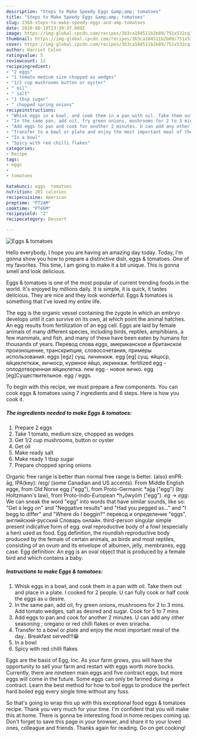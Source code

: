 ```yaml
---
description: "Steps to Make Speedy Eggs &amp;amp; tomatoes"
title: "Steps to Make Speedy Eggs &amp;amp; tomatoes"
slug: 2368-steps-to-make-speedy-eggs-and-amp-tomatoes
date: 2020-06-19T23:39:37.609Z
image: https://img-global.cpcdn.com/recipes/3b3ca184511b2b89/751x532cq70/eggs-tomatoes-recipe-main-photo.jpg
thumbnail: https://img-global.cpcdn.com/recipes/3b3ca184511b2b89/751x532cq70/eggs-tomatoes-recipe-main-photo.jpg
cover: https://img-global.cpcdn.com/recipes/3b3ca184511b2b89/751x532cq70/eggs-tomatoes-recipe-main-photo.jpg
author: Harriet Colon
ratingvalue: 5
reviewcount: 12
recipeingredient:
- "2 eggs"
- "1 tomato medium size chopped as wedges"
- "1/2 cup mushrooms button or oyster"
- " oil"
- " salt"
- "1 tbsp sugar"
- " chopped spring onions"
recipeinstructions:
- "Whisk eggs in a bowl, and cook them in a pan with oil. Take them out and place in a plate. I cooked for 2 people. U can fully cook or half cook the eggs as u desire."
- "In the same pan, add oil, fry green onions, mushrooms for 2 to 3 mins. Add tomato wedges, salt as desired and sugar. Cook for 5 to 7 mins"
- "Add eggs to pan and cook for another 2 minutes. U can add any other seasoning ; oregano or red chilli flakes or even sriracha."
- "Transfer to a bowl or plate and enjoy the most important meal of the day.. Breakfast served!!!😁"
- "In a bowl"
- "Spicy with red chilli flakes"
categories:
- Recipe
tags:
- eggs
- 
- tomatoes

katakunci: eggs  tomatoes 
nutrition: 201 calories
recipecuisine: American
preptime: "PT24M"
cooktime: "PT46M"
recipeyield: "2"
recipecategory: Dessert

---
```



![Eggs &amp; tomatoes](https://img-global.cpcdn.com/recipes/3b3ca184511b2b89/751x532cq70/eggs-tomatoes-recipe-main-photo.jpg)

Hello everybody, I hope you are having an amazing day today. Today, I'm gonna show you how to prepare a distinctive dish, eggs &amp; tomatoes. One of my favorites. This time, I am going to make it a bit unique. This is gonna smell and look delicious.

Eggs &amp; tomatoes is one of the most popular of current trending foods in the world. It's enjoyed by millions daily. It is simple, it is quick, it tastes delicious. They are nice and they look wonderful. Eggs &amp; tomatoes is something that I've loved my entire life.

The egg is the organic vessel containing the zygote in which an embryo develops until it can survive on its own, at which point the animal hatches. An egg results from fertilization of an egg cell. Eggs are laid by female animals of many different species, including birds, reptiles, amphibians, a few mammals, and fish, and many of these have been eaten by humans for thousands of years. Перевод слова eggs, американское и британское произношение, транскрипция, словосочетания, примеры использования. eggs [egz] сущ. личинкиж. egg [eg] сущ. яйцоср, яйцеклеткаж, яичкоср, куриное яйцо, икринкаж. fertilized egg - оплодотворенная яйцеклетка. new egg - новое яичко. egg [eɡ]Существительное. egg / eggs.


To begin with this recipe, we must prepare a few components. You can cook eggs &amp; tomatoes using 7 ingredients and 6 steps. Here is how you cook it.

<!--inarticleads1-->

##### The ingredients needed to make Eggs &amp; tomatoes:

1. Prepare 2 eggs
1. Take 1 tomato, medium size, chopped as wedges
1. Get 1/2 cup mushrooms, button or oyster
1. Get  oil
1. Make ready  salt
1. Make ready 1 tbsp sugar
1. Prepare  chopped spring onions


Organic free range is better than normal free range is better. (also) enPR: āg, IPA(key): /eɪɡ/ (some Canadian and US accents). From Middle English egge, from Old Norse egg (&#34;egg&#34;), from Proto-Germanic *ajją (&#34;egg&#34;) (by Holtzmann&#39;s law), from Proto-Indo-European *h₂ōwyóm (&#34;egg&#34;). *eg* → *egg*: We can sneak the word &#34;egg&#34; into words that have similar sounds, like so: &#34;Get a legg on&#34; and &#34;Neggative results&#34; and &#34;Had you pegged as…&#34; and &#34;I begg to differ&#34; and &#34;Where do I beggin?&#34; перевод и определение &#34;eggs&#34;, английский-русский Словарь онлайн. third-person singular simple present indicative form of egg. oval reproductive body of a fowl (especially a hen) used as food. Egg definition, the roundish reproductive body produced by the female of certain animals, as birds and most reptiles, consisting of an ovum and its envelope of albumen, jelly, membranes, egg case. Egg definition: An egg is an oval object that is produced by a female bird and which contains a baby. 

<!--inarticleads2-->

##### Instructions to make Eggs &amp; tomatoes:

1. Whisk eggs in a bowl, and cook them in a pan with oil. Take them out and place in a plate. I cooked for 2 people. U can fully cook or half cook the eggs as u desire.
1. In the same pan, add oil, fry green onions, mushrooms for 2 to 3 mins. Add tomato wedges, salt as desired and sugar. Cook for 5 to 7 mins
1. Add eggs to pan and cook for another 2 minutes. U can add any other seasoning ; oregano or red chilli flakes or even sriracha.
1. Transfer to a bowl or plate and enjoy the most important meal of the day.. Breakfast served!!!😁
1. In a bowl
1. Spicy with red chilli flakes


Eggs are the basis of Egg, Inc. As your farm grows, you will have the opportunity to sell your farm and restart with eggs worth more bocks. Currently, there are nineteen main eggs and five contract eggs, but more eggs will come in the future. Some eggs can only be farmed during a contract. Learn the best method for how to boil eggs to produce the perfect hard boiled egg every single time without any fuss. 

So that's going to wrap this up with this exceptional food eggs &amp; tomatoes recipe. Thank you very much for your time. I'm confident that you will make this at home. There is gonna be interesting food in home recipes coming up. Don't forget to save this page in your browser, and share it to your loved ones, colleague and friends. Thanks again for reading. Go on get cooking!
